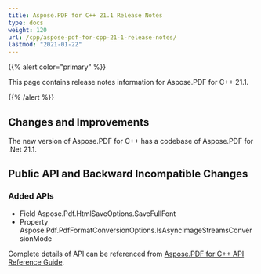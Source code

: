 ```yaml
---
title: Aspose.PDF for C++ 21.1 Release Notes
type: docs
weight: 120
url: /cpp/aspose-pdf-for-cpp-21-1-release-notes/
lastmod: "2021-01-22"
---
```


{{% alert color="primary" %}}

This page contains release notes information for Aspose.PDF for C++ 21.1.

{{% /alert %}}

## Changes and Improvements

The new version of Aspose.PDF for C++ has a codebase of Aspose.PDF for .Net 21.1.

## Public API and Backward Incompatible Changes

### Added APIs
* Field Aspose.Pdf.HtmlSaveOptions.SaveFullFont
* Property Aspose.Pdf.PdfFormatConversionOptions.IsAsyncImageStreamsConversionMode

Complete details of API can be referenced from [Aspose.PDF for C++ API Reference Guide](https://apireference.aspose.com/pdf/cpp/).
